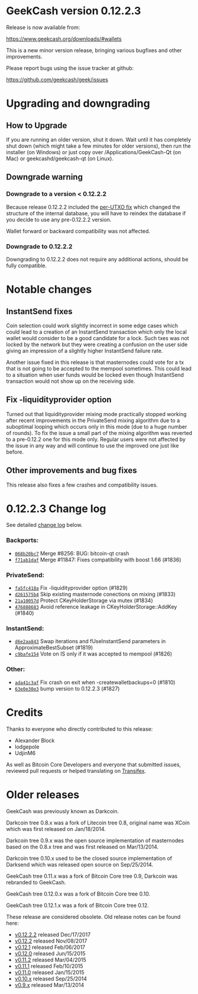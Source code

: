 GeekCash version 0.12.2.3
==========================

Release is now available from:

  <https://www.geekcash.org/downloads/#wallets>

This is a new minor version release, bringing various bugfixes and other
improvements.

Please report bugs using the issue tracker at github:

  <https://github.com/geekcash/geek/issues>


Upgrading and downgrading
=========================

How to Upgrade
--------------

If you are running an older version, shut it down. Wait until it has completely
shut down (which might take a few minutes for older versions), then run the
installer (on Windows) or just copy over /Applications/GeekCash-Qt (on Mac) or
geekcashd/geekcash-qt (on Linux).

Downgrade warning
-----------------

### Downgrade to a version < 0.12.2.2

Because release 0.12.2.2 included the [per-UTXO fix](release-notes/geekcash/release-notes-0.12.2.2.md#per-utxo-fix)
which changed the structure of the internal database, you will have to reindex
the database if you decide to use any pre-0.12.2.2 version.

Wallet forward or backward compatibility was not affected.

### Downgrade to 0.12.2.2

Downgrading to 0.12.2.2 does not require any additional actions, should be
fully compatible.

Notable changes
===============

InstantSend fixes
-----------------

Coin selection could work slightly incorrect in some edge cases which could
lead to a creation of an InstantSend transaction which only the local wallet
would consider to be a good candidate for a lock. Such txes was not locked by
the network but they were creating a confusion on the user side giving an
impression of a slightly higher InstantSend failure rate.

Another issue fixed in this release is that masternodes could vote for a tx
that is not going to be accepted to the mempool sometimes. This could lead to
a situation when user funds would be locked even though InstantSend transaction
would not show up on the receiving side.

Fix -liquidityprovider option
-----------------------------

Turned out that liquidityprovider mixing mode practically stopped working after
recent improvements in the PrivateSend mixing algorithm due to a suboptimal
looping which occurs only in this mode (due to a huge number of rounds). To fix
the issue a small part of the mixing algorithm was reverted to a pre-0.12.2 one
for this mode only. Regular users were not affected by the issue in any way and
will continue to use the improved one just like before.

Other improvements and bug fixes
--------------------------------

This release also fixes a few crashes and compatibility issues.


0.12.2.3 Change log
===================

See detailed [change log](https://github.com/geekcash/geek/compare/v0.12.2.2...geekcashpay:v0.12.2.3) below.

### Backports:
- [`068b20bc7`](https://github.com/geekcash/geek/commit/068b20bc7) Merge #8256: BUG: bitcoin-qt crash
- [`f71ab1daf`](https://github.com/geekcash/geek/commit/f71ab1daf) Merge #11847: Fixes compatibility with boost 1.66 (#1836)

### PrivateSend:
- [`fa5fc418a`](https://github.com/geekcash/geek/commit/fa5fc418a) Fix -liquidityprovider option (#1829)
- [`d261575b4`](https://github.com/geekcash/geek/commit/d261575b4) Skip existing masternode conections on mixing (#1833)
- [`21a10057d`](https://github.com/geekcash/geek/commit/21a10057d) Protect CKeyHolderStorage via mutex (#1834)
- [`476888683`](https://github.com/geekcash/geek/commit/476888683) Avoid reference leakage in CKeyHolderStorage::AddKey (#1840)

### InstantSend:
- [`d6e2aa843`](https://github.com/geekcash/geek/commit/d6e2aa843) Swap iterations and fUseInstantSend parameters in ApproximateBestSubset (#1819)
- [`c9bafe154`](https://github.com/geekcash/geek/commit/c9bafe154) Vote on IS only if it was accepted to mempool (#1826)

### Other:
- [`ada41c3af`](https://github.com/geekcash/geek/commit/ada41c3af) Fix crash on exit when -createwalletbackups=0 (#1810)
- [`63e0e30e3`](https://github.com/geekcash/geek/commit/63e0e30e3) bump version to 0.12.2.3 (#1827)

Credits
=======

Thanks to everyone who directly contributed to this release:

- Alexander Block
- lodgepole
- UdjinM6

As well as Bitcoin Core Developers and everyone that submitted issues,
reviewed pull requests or helped translating on
[Transifex](https://www.transifex.com/projects/p/geekcash/).


Older releases
==============

GeekCash was previously known as Darkcoin.

Darkcoin tree 0.8.x was a fork of Litecoin tree 0.8, original name was XCoin
which was first released on Jan/18/2014.

Darkcoin tree 0.9.x was the open source implementation of masternodes based on
the 0.8.x tree and was first released on Mar/13/2014.

Darkcoin tree 0.10.x used to be the closed source implementation of Darksend
which was released open source on Sep/25/2014.

GeekCash tree 0.11.x was a fork of Bitcoin Core tree 0.9,
Darkcoin was rebranded to GeekCash.

GeekCash tree 0.12.0.x was a fork of Bitcoin Core tree 0.10.

GeekCash tree 0.12.1.x was a fork of Bitcoin Core tree 0.12.

These release are considered obsolete. Old release notes can be found here:

- [v0.12.2.2](release-notes/geekcash/release-notes-0.12.2.2.md) released Dec/17/2017
- [v0.12.2](release-notes/geekcash/release-notes-0.12.2.md) released Nov/08/2017
- [v0.12.1](release-notes/geekcash/release-notes-0.12.1.md) released Feb/06/2017
- [v0.12.0](release-notes/geekcash/release-notes-0.12.0.md) released Jun/15/2015
- [v0.11.2](release-notes/geekcash/release-notes-0.11.2.md) released Mar/04/2015
- [v0.11.1](release-notes/geekcash/release-notes-0.11.1.md) released Feb/10/2015
- [v0.11.0](release-notes/geekcash/release-notes-0.11.0.md) released Jan/15/2015
- [v0.10.x](release-notes/geekcash/release-notes-0.10.0.md) released Sep/25/2014
- [v0.9.x](release-notes/geekcash/release-notes-0.9.0.md) released Mar/13/2014

